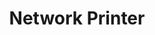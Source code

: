---
lang: es
layout: doc
redirect_from:
- /es/doc/NetworkPrinter/
- /es/doc/network-printer/
- /es/wiki/NetworkPrinter/
redirect_to: https://github.com/Qubes-Community/Contents/blob/master/docs/configuration/network-printer.md
ref: 108
title: Network Printer
---
